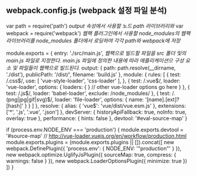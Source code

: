 ## webpack.config.js (webpack 설정 파일 분석)

var path = require('path') *output 속성에서 사용할 노드 path 라이브러리와*
var webpack = require('webpack') *웹팩 플러그인에서 사용할 node_modules의 웹팩 라이브러리를 node_modules 폴더에서 로딩하여 각각 path와 webpack에 저장*

module.exports = {
  entry: './src/main.js', *웹팩으로 빌드할 파일을 src 폴더 및의 main.js 파일로 지정한다. main.js 파일에 정의한 내용에 따라 애플리케이션으 구성 요소 및 파일들이 웹팩으로 빌드된다.*
  output: {
    path: path.resolve(__dirname, './dist'),
    publicPath: '/dist/',
    filename: 'build.js'
  },
  module: {
    rules: [
      {
        test: /\.css$/,
        use: [
          'vue-style-loader',
          'css-loader'
        ],
      },      {
        test: /\.vue$/,
        loader: 'vue-loader',
        options: {
          loaders: {
          }
          // other vue-loader options go here
        }
      },
      {
        test: /\.js$/,
        loader: 'babel-loader',
        exclude: /node_modules/
      },
      {
        test: /\.(png|jpg|gif|svg)$/,
        loader: 'file-loader',
        options: {
          name: '[name].[ext]?[hash]'
        }
      }
    ]
  },
  resolve: {
    alias: {
      'vue$': 'vue/dist/vue.esm.js'
    },
    extensions: ['*', '.js', '.vue', '.json']
  },
  devServer: {
    historyApiFallback: true,
    noInfo: true,
    overlay: true
  },
  performance: {
    hints: false
  },
  devtool: '#eval-source-map'
}

if (process.env.NODE_ENV === 'production') {
  module.exports.devtool = '#source-map'
  // http://vue-loader.vuejs.org/en/workflow/production.html
  module.exports.plugins = (module.exports.plugins || []).concat([
    new webpack.DefinePlugin({
      'process.env': {
        NODE_ENV: '"production"'
      }
    }),
    new webpack.optimize.UglifyJsPlugin({
      sourceMap: true,
      compress: {
        warnings: false
      }
    }),
    new webpack.LoaderOptionsPlugin({
      minimize: true
    })
  ])
}

